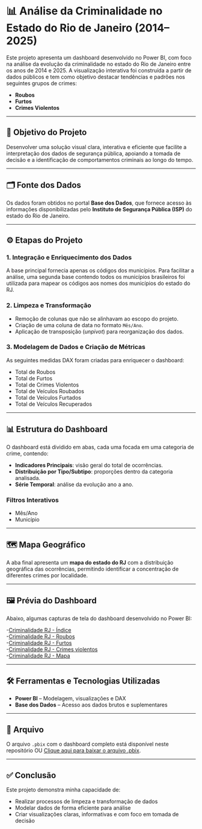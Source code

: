 # 📊 Análise da Criminalidade no Estado do Rio de Janeiro (2014–2025)

Este projeto apresenta um dashboard desenvolvido no Power BI, com foco na análise da evolução da criminalidade no estado do Rio de Janeiro entre os anos de 2014 e 2025. A visualização interativa foi construída a partir de dados públicos e tem como objetivo destacar tendências e padrões nos seguintes grupos de crimes:

- **Roubos**
- **Furtos**
- **Crimes Violentos**

---

## 🎯 Objetivo do Projeto

Desenvolver uma solução visual clara, interativa e eficiente que facilite a interpretação dos dados de segurança pública, apoiando a tomada de decisão e a identificação de comportamentos criminais ao longo do tempo.

---

## 🗂️ Fonte dos Dados

Os dados foram obtidos no portal **Base dos Dados**, que fornece acesso às informações disponibilizadas pelo **Instituto de Segurança Pública (ISP)** do estado do Rio de Janeiro.

---

## ⚙️ Etapas do Projeto

### 1. Integração e Enriquecimento dos Dados

A base principal fornecia apenas os códigos dos municípios. Para facilitar a análise, uma segunda base contendo todos os municípios brasileiros foi utilizada para mapear os códigos aos nomes dos municípios do estado do RJ.

### 2. Limpeza e Transformação

- Remoção de colunas que não se alinhavam ao escopo do projeto.
- Criação de uma coluna de data no formato `Mês/Ano`.
- Aplicação de transposição (*unpivot*) para reorganização dos dados.

### 3. Modelagem de Dados e Criação de Métricas

As seguintes medidas DAX foram criadas para enriquecer o dashboard:

- Total de Roubos  
- Total de Furtos  
- Total de Crimes Violentos  
- Total de Veículos Roubados  
- Total de Veículos Furtados  
- Total de Veículos Recuperados

---

## 📊 Estrutura do Dashboard

O dashboard está dividido em abas, cada uma focada em uma categoria de crime, contendo:

- **Indicadores Principais**: visão geral do total de ocorrências.
- **Distribuição por Tipo/Subtipo**: proporções dentro da categoria analisada.
- **Série Temporal**: análise da evolução ano a ano.

### Filtros Interativos

- Mês/Ano  
- Município

---

## 🗺️ Mapa Geográfico

A aba final apresenta um **mapa do estado do RJ** com a distribuição geográfica das ocorrências, permitindo identificar a concentração de diferentes crimes por localidade.

---

## 🖼️ Prévia do Dashboard

Abaixo, algumas capturas de tela do dashboard desenvolvido no Power BI:

-[Criminalidade RJ - Índice](./imagens/Criminalidade%20RJ%20-%20Índice.jpg)  
-[Criminalidade RJ - Roubos](./imagens/Criminalidade%20RJ%20-%20Roubos.jpg)  
-[Criminalidade RJ - Furtos](./imagens/Criminalidade%20RJ%20-%20Furtos.jpg)  
-[Criminalidade RJ - Crimes violentos](./imagens/Criminalidade%20RJ%20-%20Crimes%20violentos.jpg)  
-[Criminalidade RJ - Mapa](./imagens/Criminalidade%20RJ%20-%20Mapa.jpg)

---

## 🛠️ Ferramentas e Tecnologias Utilizadas

- **Power BI** – Modelagem, visualizações e DAX  
- **Base dos Dados** – Acesso aos dados brutos e suplementares

---

## 📁 Arquivo

O arquivo `.pbix` com o dashboard completo está disponível neste repositório OU [Clique aqui para baixar o arquivo .pbix](./seg_publica_rj.pbix).

---

## ✅ Conclusão

Este projeto demonstra minha capacidade de:

- Realizar processos de limpeza e transformação de dados  
- Modelar dados de forma eficiente para análise  
- Criar visualizações claras, informativas e com foco em tomada de decisão

